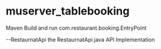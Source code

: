 # muserver_tablebooking

Maven Build and  run com.restaurant.booking.EntryPoint

--RestaurnatApi the RestaurnatApi.java API Implementation 

